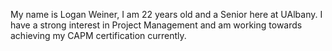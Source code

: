 My name is Logan Weiner, I am 22 years old and a Senior here at UAlbany. I have a strong interest in Project Management and am working towards achieving my CAPM certification currently.
